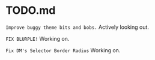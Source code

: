# TODO.md

`Improve buggy theme bits and bobs.`
Actively looking out.

`FIX BLURPLE!`
Working on.

`Fix DM's Selector Border Radius`
Working on.
